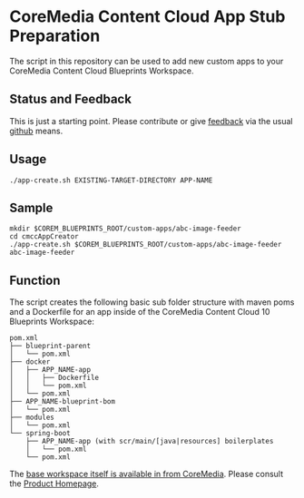 # CoreMedia Content Cloud App Stub Preparation

The script in this repository can be used to add new custom apps to your
CoreMedia Content Cloud Blueprints Workspace.

## Status and Feedback

This is just a starting point. Please contribute or give [feedback][issues] via
the usual [github][github] means.

## Usage

```
./app-create.sh EXISTING-TARGET-DIRECTORY APP-NAME
```

## Sample

```
mkdir $COREM_BLUEPRINTS_ROOT/custom-apps/abc-image-feeder
cd cmccAppCreator
./app-create.sh $COREM_BLUEPRINTS_ROOT/custom-apps/abc-image-feeder abc-image-feeder
```

## Function

The script creates the following basic sub folder structure with maven poms
and a Dockerfile for an app inside of the CoreMedia Content Cloud 10 Blueprints
Workspace:

```    
pom.xml
├── blueprint-parent
│   └── pom.xml
├── docker
│   ├── APP_NAME-app
│   │   ├── Dockerfile
│   │   └── pom.xml
│   └── pom.xml
├── APP_NAME-blueprint-bom
│   └── pom.xml
├── modules
│   └── pom.xml
└── spring-boot
    ├── APP_NAME-app (with scr/main/[java|resources] boilerplates 
    │   └── pom.xml
    └── pom.xml
```

The [base workspace itself is available in from CoreMedia][coremedia-blueprints]. 
Please consult the [Product Homepage][coremedia].

[coremedia]: https://www.coremedia.com/
[coremedia-blueprints]: https://github.com/coremedia-contributions/coremedia-blueprints-workspace/tree/cmcc-10-1907
[issues]: https://github.com/blackappsolutions/cmccAppCreator/issues
[github]: https://github.com/
